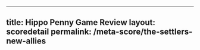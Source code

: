 ---
        
title: Hippo Penny Game Review
layout: scoredetail
permalink: /meta-score/the-settlers-new-allies
---